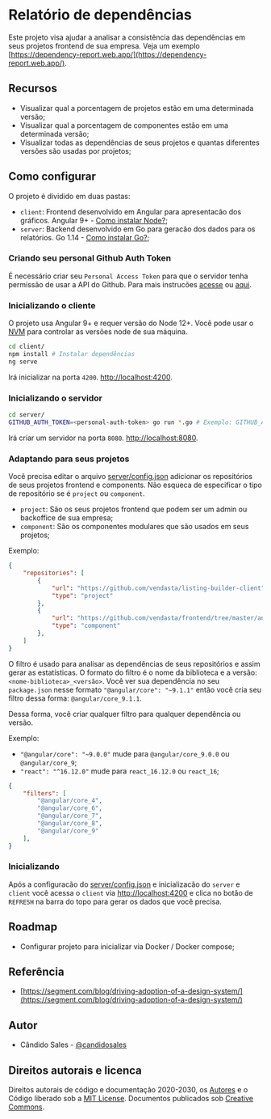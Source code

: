 # Relatório de dependências

Este projeto visa ajudar a analisar a consistência das dependências em seus projetos frontend de sua empresa. Veja um exemplo [https://dependency-report.web.app/](https://dependency-report.web.app/).

## Recursos

- Visualizar qual a porcentagem de projetos estão em uma determinada versão;
- Visualizar qual a porcentagem de componentes estão em uma determinada versão;
- Visualizar todas as dependências de seus projetos e quantas diferentes versões são usadas por projetos;

## Como configurar

O projeto é dividido em duas pastas:

- `client`: Frontend desenvolvido em Angular para apresentacão dos gráficos. Angular 9+ - [Como instalar Node?](https://nodejs.org/en/download/package-manager/);
- `server`: Backend desenvolvido em Go para geracão dos dados para os relatórios. Go 1.14 - [Como instalar Go?](https://golang.org/doc/install);

### Criando seu personal Github Auth Token

É necessário criar seu `Personal Access Token` para que o servidor tenha permissão de usar a API do Github. Para mais instrucões [acesse](https://docs.cachethq.io/docs/github-oauth-token) ou [aqui](https://github.com/settings/tokens).

### Inicializando o cliente

O projeto usa Angular 9+ e requer versão do Node 12+. Você pode usar o [NVM](https://github.com/nvm-sh/nvm) para controlar as versões node de sua máquina.

```bash
cd client/
npm install # Instalar dependências
ng serve
```

Irá inicializar na porta `4200`. [http://localhost:4200](http://localhost:4200).

### Inicializando o servidor

```bash
cd server/
GITHUB_AUTH_TOKEN=<personal-auth-token> go run *.go # Exemplo: GITHUB_AUTH_TOKEN=12321wqdd12e12321dse go run *.go
```

Irá criar um servidor na porta `8080`. [http://localhost:8080](http://localhost:8080).

### Adaptando para seus projetos

Você precisa editar o arquivo [server/config.json](./server/config.json) adicionar os repositórios de seus projetos frontend e components. Não esqueca de especificar o tipo de repositório se é `project` ou `component`.

- `project`: São os seus projetos frontend que podem ser um admin ou backoffice de sua empresa;
- `component`: São os componentes modulares que são usados em seus projetos;

Exemplo:

```json
{
    "repositories": [
        {
            "url": "https://github.com/vendasta/listing-builder-client",
            "type": "project"
        },
        {
            "url": "https://github.com/vendasta/frontend/tree/master/angular/projects/business-categories",
            "type": "component"
        },
    ]
}
```

O filtro é usado para analisar as dependências de seus repositórios e assim gerar as estatísticas. O formato do filtro é o nome da biblioteca e a versão: `<nome-biblioteca>_<versão>`. Você ver sua dependência no seu `package.json` nesse formato `"@angular/core": "~9.1.1"` então você cria seu filtro dessa forma: `@angular/core_9.1.1`.

Dessa forma, você criar qualquer filtro para qualquer dependência ou versão.

Exemplo:

- `"@angular/core": "~9.0.0"` mude para `@angular/core_9.0.0` ou `@angular/core_9`;
- `"react": "^16.12.0"` mude para `react_16.12.0` ou `react_16`;

```json
{
    "filters": [
        "@angular/core_4",
        "@angular/core_6",
        "@angular/core_7",
        "@angular/core_8",
        "@angular/core_9"
    ],
}
```

### Inicializando

Após a configuracão do [server/config.json](./server/config.json) e inicializacão do `server` e `client` você acessa o `client` via [http://localhost:4200](http://localhost:4200) e clica no botão de `REFRESH` na barra do topo para gerar os dados que você precisa.

## Roadmap

- Configurar projeto para inicializar via Docker / Docker compose;

## Referência

- [https://segment.com/blog/driving-adoption-of-a-design-system/](https://segment.com/blog/driving-adoption-of-a-design-system/)

## Autor

- Cândido Sales - [@candidosales](https://twitter.com/candidosales)

## Direitos autorais e licenca

Direitos autorais de código e documentação 2020-2030, os [Autores](https://github.com/candidosales/dependency-report/graphs/contributors) e o Código liberado sob a [MIT License](https://github.com/candidosales/dependency-report/blob/master/LICENSE). Documentos publicados sob [Creative Commons](https://creativecommons.org/licenses/by/3.0/).
